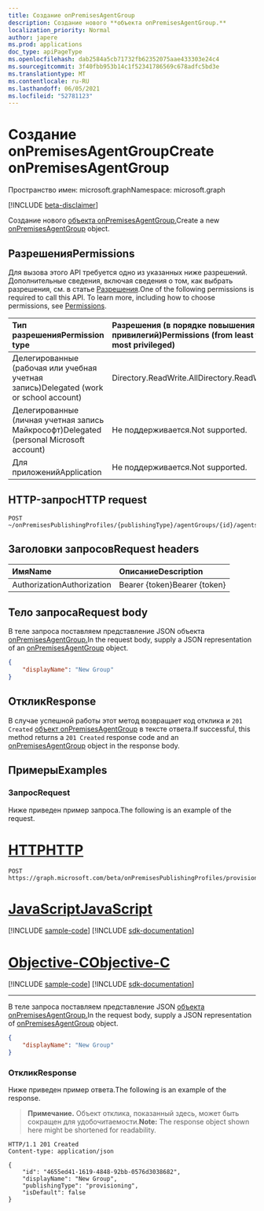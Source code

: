 ```yaml
---
title: Создание onPremisesAgentGroup
description: Создание нового **объекта onPremisesAgentGroup.**
localization_priority: Normal
author: japere
ms.prod: applications
doc_type: apiPageType
ms.openlocfilehash: dab2584a5cb71732fb62352075aae433303e24c4
ms.sourcegitcommit: 3f40fbb953b14c1f52341786569c678adfc5bd3e
ms.translationtype: MT
ms.contentlocale: ru-RU
ms.lasthandoff: 06/05/2021
ms.locfileid: "52781123"
---
```

# <a name="create-onpremisesagentgroup"></a><span data-ttu-id="cb49c-103">Создание onPremisesAgentGroup</span><span class="sxs-lookup"><span data-stu-id="cb49c-103">Create onPremisesAgentGroup</span></span>

<span data-ttu-id="cb49c-104">Пространство имен: microsoft.graph</span><span class="sxs-lookup"><span data-stu-id="cb49c-104">Namespace: microsoft.graph</span></span>

[!INCLUDE [beta-disclaimer](../../includes/beta-disclaimer.md)]

<span data-ttu-id="cb49c-105">Создание нового [объекта onPremisesAgentGroup.](../resources/onpremisesagentgroup.md)</span><span class="sxs-lookup"><span data-stu-id="cb49c-105">Create a new [onPremisesAgentGroup](../resources/onpremisesagentgroup.md) object.</span></span>

## <a name="permissions"></a><span data-ttu-id="cb49c-106">Разрешения</span><span class="sxs-lookup"><span data-stu-id="cb49c-106">Permissions</span></span>

<span data-ttu-id="cb49c-p101">Для вызова этого API требуется одно из указанных ниже разрешений. Дополнительные сведения, включая сведения о том, как выбрать разрешения, см. в статье [Разрешения](/graph/permissions-reference).</span><span class="sxs-lookup"><span data-stu-id="cb49c-p101">One of the following permissions is required to call this API. To learn more, including how to choose permissions, see [Permissions](/graph/permissions-reference).</span></span>

| <span data-ttu-id="cb49c-109">Тип разрешения</span><span class="sxs-lookup"><span data-stu-id="cb49c-109">Permission type</span></span>                        | <span data-ttu-id="cb49c-110">Разрешения (в порядке повышения привилегий)</span><span class="sxs-lookup"><span data-stu-id="cb49c-110">Permissions (from least to most privileged)</span></span> |
|:--------------------------------------|:---------------------------------------------------------|
| <span data-ttu-id="cb49c-111">Делегированные (рабочая или учебная учетная запись)</span><span class="sxs-lookup"><span data-stu-id="cb49c-111">Delegated (work or school account)</span></span>     | <span data-ttu-id="cb49c-112">Directory.ReadWrite.All</span><span class="sxs-lookup"><span data-stu-id="cb49c-112">Directory.ReadWrite.All</span></span> |
| <span data-ttu-id="cb49c-113">Делегированные (личная учетная запись Майкрософт)</span><span class="sxs-lookup"><span data-stu-id="cb49c-113">Delegated (personal Microsoft account)</span></span> | <span data-ttu-id="cb49c-114">Не поддерживается.</span><span class="sxs-lookup"><span data-stu-id="cb49c-114">Not supported.</span></span> |
| <span data-ttu-id="cb49c-115">Для приложений</span><span class="sxs-lookup"><span data-stu-id="cb49c-115">Application</span></span>                            | <span data-ttu-id="cb49c-116">Не поддерживается.</span><span class="sxs-lookup"><span data-stu-id="cb49c-116">Not supported.</span></span> |

## <a name="http-request"></a><span data-ttu-id="cb49c-117">HTTP-запрос</span><span class="sxs-lookup"><span data-stu-id="cb49c-117">HTTP request</span></span>

<!-- { "blockType": "ignored" } -->

```http
POST ~/onPremisesPublishingProfiles/{publishingType}/agentGroups/{id}/agents
```

## <a name="request-headers"></a><span data-ttu-id="cb49c-118">Заголовки запросов</span><span class="sxs-lookup"><span data-stu-id="cb49c-118">Request headers</span></span>

| <span data-ttu-id="cb49c-119">Имя</span><span class="sxs-lookup"><span data-stu-id="cb49c-119">Name</span></span>          | <span data-ttu-id="cb49c-120">Описание</span><span class="sxs-lookup"><span data-stu-id="cb49c-120">Description</span></span>   |
|:--------------|:--------------|
| <span data-ttu-id="cb49c-121">Authorization</span><span class="sxs-lookup"><span data-stu-id="cb49c-121">Authorization</span></span> | <span data-ttu-id="cb49c-122">Bearer {token}</span><span class="sxs-lookup"><span data-stu-id="cb49c-122">Bearer {token}</span></span> |

## <a name="request-body"></a><span data-ttu-id="cb49c-123">Тело запроса</span><span class="sxs-lookup"><span data-stu-id="cb49c-123">Request body</span></span>

<span data-ttu-id="cb49c-124">В теле запроса поставляем представление JSON объекта [onPremisesAgentGroup.](../resources/onpremisesagentgroup.md)</span><span class="sxs-lookup"><span data-stu-id="cb49c-124">In the request body, supply a JSON representation of an [onPremisesAgentGroup](../resources/onpremisesagentgroup.md) object.</span></span>

```json
{
    "displayName": "New Group"
}
```

## <a name="response"></a><span data-ttu-id="cb49c-125">Отклик</span><span class="sxs-lookup"><span data-stu-id="cb49c-125">Response</span></span>

<span data-ttu-id="cb49c-126">В случае успешной работы этот метод возвращает код отклика и `201 Created` [объект onPremisesAgentGroup](../resources/onpremisesagentgroup.md) в тексте ответа.</span><span class="sxs-lookup"><span data-stu-id="cb49c-126">If successful, this method returns a `201 Created` response code and an [onPremisesAgentGroup](../resources/onpremisesagentgroup.md) object in the response body.</span></span>

## <a name="examples"></a><span data-ttu-id="cb49c-127">Примеры</span><span class="sxs-lookup"><span data-stu-id="cb49c-127">Examples</span></span>

### <a name="request"></a><span data-ttu-id="cb49c-128">Запрос</span><span class="sxs-lookup"><span data-stu-id="cb49c-128">Request</span></span>

<span data-ttu-id="cb49c-129">Ниже приведен пример запроса.</span><span class="sxs-lookup"><span data-stu-id="cb49c-129">The following is an example of the request.</span></span>

# <a name="http"></a>[<span data-ttu-id="cb49c-130">HTTP</span><span class="sxs-lookup"><span data-stu-id="cb49c-130">HTTP</span></span>](#tab/http)
<!-- {
  "blockType": "request",
  "name": "create_onpremisesagent_from_onpremisesagentgroup"
}-->

```http
POST https://graph.microsoft.com/beta/onPremisesPublishingProfiles/provisioning/agentGroups
```
# <a name="javascript"></a>[<span data-ttu-id="cb49c-131">JavaScript</span><span class="sxs-lookup"><span data-stu-id="cb49c-131">JavaScript</span></span>](#tab/javascript)
[!INCLUDE [sample-code](../includes/snippets/javascript/create-onpremisesagent-from-onpremisesagentgroup-javascript-snippets.md)]
[!INCLUDE [sdk-documentation](../includes/snippets/snippets-sdk-documentation-link.md)]

# <a name="objective-c"></a>[<span data-ttu-id="cb49c-132">Objective-C</span><span class="sxs-lookup"><span data-stu-id="cb49c-132">Objective-C</span></span>](#tab/objc)
[!INCLUDE [sample-code](../includes/snippets/objc/create-onpremisesagent-from-onpremisesagentgroup-objc-snippets.md)]
[!INCLUDE [sdk-documentation](../includes/snippets/snippets-sdk-documentation-link.md)]

---


<span data-ttu-id="cb49c-133">В теле запроса поставляем представление JSON [объекта onPremisesAgentGroup.](../resources/onpremisesagentgroup.md)</span><span class="sxs-lookup"><span data-stu-id="cb49c-133">In the request body, supply a JSON representation of [onPremisesAgentGroup](../resources/onpremisesagentgroup.md) object.</span></span>

```json
{
    "displayName": "New Group"
}
```

### <a name="response"></a><span data-ttu-id="cb49c-134">Отклик</span><span class="sxs-lookup"><span data-stu-id="cb49c-134">Response</span></span>

<span data-ttu-id="cb49c-135">Ниже приведен пример ответа.</span><span class="sxs-lookup"><span data-stu-id="cb49c-135">The following is an example of the response.</span></span>

> <span data-ttu-id="cb49c-136">**Примечание.** Объект отклика, показанный здесь, может быть сокращен для удобочитаемости.</span><span class="sxs-lookup"><span data-stu-id="cb49c-136">**Note:** The response object shown here might be shortened for readability.</span></span>

<!-- {
  "blockType": "response",
  "truncated": true,
  "@odata.type": "microsoft.graph.onPremisesAgentGroup"
} -->

```http
HTTP/1.1 201 Created
Content-type: application/json

{
    "id": "4655ed41-1619-4848-92bb-0576d3038682",
    "displayName": "New Group",
    "publishingType": "provisioning",
    "isDefault": false
}
```

<!-- uuid: 16cd6b66-4b1a-43a1-adaf-3a886856ed98
2019-02-04 14:57:30 UTC -->
<!-- {
  "type": "#page.annotation",
  "description": "Create onPremisesAgent",
  "keywords": "",
  "section": "documentation",
  "tocPath": ""
}-->



